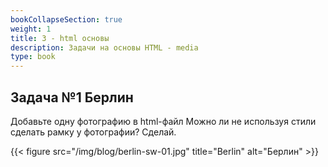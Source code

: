 ```yaml
---
bookCollapseSection: true
weight: 1
title: 3 - html основы
description: Задачи на основы HTML - media
type: book
---
```


## Задача №1 Берлин

Добавьте одну фотографию в html-файл
Можно ли не используя стили сделать рамку у фотографии?
Сделай.

{{< figure src="/img/blog/berlin-sw-01.jpg" title="Berlin" alt="Берлин" >}}

